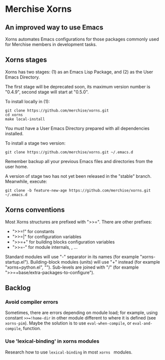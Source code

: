 # Merchise Xorns

## An improved way to use Emacs

Xorns automates Emacs configurations for those packages commonly used for
Merchise members in development tasks.

## Xorns stages

Xorns has two stages: (1) as an Emacs Lisp Package, and (2) as the User Emacs
Directory.

The first stage will be deprecated soon, its maximum version number is
"0.4.9", second stage will start at "0.5.0".

To install locally in (1):

```shell
git clone https://github.com/merchise/xorns.git
cd xorns
make local-install
```

You must have a User Emacs Directory prepared with all dependencies installed.

To install a stage two version:

```shell
git clone https://github.com/merchise/xorns.git ~/.emacs.d
```

Remember backup all your previous Emacs files and directories from the user
home.

A version of stage two has not yet been released in the "stable" branch.
Meanwhile, execute:

```shell
git clone -b feature-new-age https://github.com/merchise/xorns.git ~/.emacs.d
```

## Xorns conventions

Most Xorns structures are prefixed with ">>=".  There are other prefixes:

- ">>=!" for constants
- ">>=|" for configuration variables
- ">>=+" for building blocks configuration variables
- ">>=-" for module internals, , ...

Standard modules will use "-" separator in its names (for example
"xorns-startup.el").  Building-block modules (units) will use "+" instead (for
example "xorns+python.el", "").  Sub-levels are joined with "/" (for example
">>=+base/extra-packages-to-configure").


## Backlog

### Avoid compiler errors

Sometimes, there are errors depending on module load; for example, using
constant `>>=!home-dir` in other module different to where it is defined (see
`xorns-pim`).  Maybe the solution is to use `eval-when-compile`, or
`eval-and-compile`, function.


### Use 'lexical-binding' in xorns modules

Research how to use `lexical-binding` in most `xorns ` modules.
